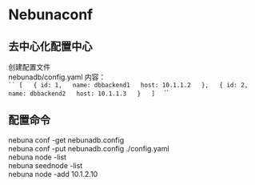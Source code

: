 # Nebunaconf
## 去中心化配置中心
创建配置文件  
nebunadb/config.yaml 内容：  
` ``
[  
   { id: 1,  
     name: dbbackend1  
     host: 10.1.1.2  
    },  
   { id: 2,  
     name: dbbackend2  
     host: 10.1.1.3  
    }  
 ]  
` ``
## 配置命令
nebuna conf -get nebunadb.config  
nebuna conf -put nebunadb.config ./config.yaml  
nebuna node -list  
nebuna seednode -list  
nebuna node -add 10.1.2.10  
